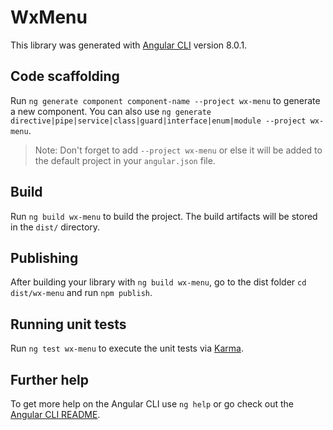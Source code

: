 # WxMenu

This library was generated with [Angular CLI](https://github.com/angular/angular-cli) version 8.0.1.

## Code scaffolding

Run `ng generate component component-name --project wx-menu` to generate a new component. You can also use `ng generate directive|pipe|service|class|guard|interface|enum|module --project wx-menu`.
> Note: Don't forget to add `--project wx-menu` or else it will be added to the default project in your `angular.json` file. 

## Build

Run `ng build wx-menu` to build the project. The build artifacts will be stored in the `dist/` directory.

## Publishing

After building your library with `ng build wx-menu`, go to the dist folder `cd dist/wx-menu` and run `npm publish`.

## Running unit tests

Run `ng test wx-menu` to execute the unit tests via [Karma](https://karma-runner.github.io).

## Further help

To get more help on the Angular CLI use `ng help` or go check out the [Angular CLI README](https://github.com/angular/angular-cli/blob/master/README.md).
